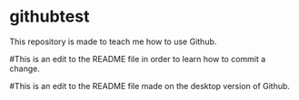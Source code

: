 # githubtest
This repository is made to teach me how to use Github.


#This is an edit to the README file in order to learn how to commit a change.


#This is an edit to the README file made on the desktop version of Github.